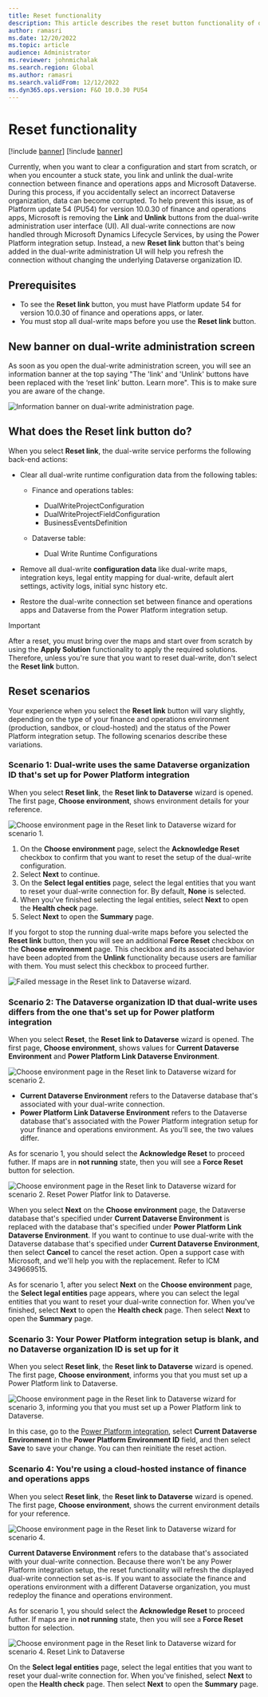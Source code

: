 ```yaml
---
title: Reset functionality
description: This article describes the reset button functionality of dual-write.
author: ramasri
ms.date: 12/20/2022
ms.topic: article
audience: Administrator
ms.reviewer: johnmichalak
ms.search.region: Global
ms.author: ramasri
ms.search.validFrom: 12/12/2022
ms.dyn365.ops.version: F&O 10.0.30 PU54
---
```



# Reset functionality

[!include [banner](../../includes/banner.md)]
[!include [banner](../../includes/preview-banner.md)]

Currently, when you want to clear a configuration and start from scratch, or when you encounter a stuck state, you link and unlink the dual-write connection between finance and operations apps and Microsoft Dataverse. During this process, if you accidentally select an incorrect Dataverse organization, data can become corrupted. To help prevent this issue, as of Platform update 54 (PU54) for version 10.0.30 of finance and operations apps, Microsoft is removing the **Link** and **Unlink** buttons from the dual-write administration user interface (UI). All dual-write connections are now handled through Microsoft Dynamics Lifecycle Services, by using the Power Platform integration setup. Instead, a new **Reset link** button that's being added in the dual-write administration UI will help you refresh the connection without changing the underlying Dataverse organization ID.

## Prerequisites

- To see the **Reset link** button, you must have Platform update 54 for version 10.0.30 of finance and operations apps, or later.
- You must stop all dual-write maps before you use the **Reset link** button.

## New banner on dual-write administration screen
As soon as you open the dual-write administration screen, you will see an information banner at the top saying "The 'link' and 'Unlink' buttons have been replaced with the ‘reset link’ button. Learn more". This is to make sure you are aware of the change.

![Information banner on dual-write administration page.](media/reset-banner-1.png)

## What does the Reset link button do? 

When you select **Reset link**, the dual-write service performs the following back-end actions:

- Clear all dual-write runtime configuration data from the following tables:

    - Finance and operations tables:

        - DualWriteProjectConfiguration
        - DualWriteProjectFieldConfiguration
        - BusinessEventsDefinition

    - Dataverse table:

        - Dual Write Runtime Configurations

- Remove all dual-write **configuration data** like dual-write maps, integration keys, legal entity mapping for dual-write, default alert settings, activity logs, initial sync history etc.
- Restore the dual-write connection set between finance and operations apps and Dataverse from the Power Platform integration setup.

> [!IMPORTANT]
> After a reset, you must bring over the maps and start over from scratch by using the **Apply Solution** functionality to apply the required solutions. Therefore, unless you're sure that you want to reset dual-write, don't select the **Reset link** button.

## Reset scenarios

Your experience when you select the **Reset link** button will vary slightly, depending on the type of your finance and operations environment (production, sandbox, or cloud-hosted) and the status of the Power Platform integration setup. The following scenarios describe these variations.

### Scenario 1: Dual-write uses the same Dataverse organization ID that's set up for Power Platform integration

When you select **Reset link**, the **Reset link to Dataverse** wizard is opened. The first page, **Choose environment**, shows environment details for your reference.

![Choose environment page in the Reset link to Dataverse wizard for scenario 1.](media/reset-image-1.png)

1. On the **Choose environment** page, select the **Acknowledge Reset** checkbox to confirm that you want to reset the setup of the dual-write configuration.
2. Select **Next** to continue.
3. On the **Select legal entities** page, select the legal entities that you want to reset your dual-write connection for. By default, **None** is selected.
4. When you've finished selecting the legal entities, select **Next** to open the **Health check** page.
5. Select **Next** to open the **Summary** page.

If you forgot to stop the running dual-write maps before you selected the **Reset link** button, then you will see an additional **Force Reset** checkbox on the **Choose environment** page. This checkbox and its associated behavior have been adopted from the **Unlink** functionality because users are familiar with them. You must select this checkbox to proceed further.

![Failed message in the Reset link to Dataverse wizard.](media/reset-image-2.png)

### Scenario 2: The Dataverse organization ID that dual-write uses differs from the one that's set up for Power platform integration

When you select **Reset**, the **Reset link to Dataverse** wizard is opened. The first page, **Choose environment**, shows values for **Current Dataverse Environment** and **Power Platform Link Dataverse Environment**.

![Choose environment page in the Reset link to Dataverse wizard for scenario 2.](media/reset-image-3.png)

- **Current Dataverse Environment** refers to the Dataverse database that's associated with your dual-write connection.
- **Power Platform Link Dataverse Environment** refers to the Dataverse database that's associated with the Power Platform integration setup for your finance and operations environment. As you'll see, the two values differ.

As for scenario 1, you should select the **Acknowledge Reset** to proceed futher. If maps are in **not running** state, then you will see a **Force Reset** button for selection.

![Choose environment page in the Reset link to Dataverse wizard for scenario 2. Reset Power Platfor link to Dataverse.](media/reset-image-7.png)

When you select **Next** on the **Choose environment** page, the Dataverse database that's specified under **Current Dataverse Environment** is replaced with the database that's specified under **Power Platform Link Dataverse Environment**. If you want to continue to use dual-write with the Dataverse database that's specified under **Current Dataverse Environment**, then select **Cancel** to cancel the reset action. Open a support case with Microsoft, and we'll help you with the replacement. Refer to ICM 349669515.

As for scenario 1, after you select **Next** on the **Choose environment** page, the **Select legal entities** page appears, where you can select the legal entities that you want to reset your dual-write connection for. When you've finished, select **Next** to open the **Health check** page. Then select **Next** to open the **Summary** page. 

### Scenario 3: Your Power Platform integration setup is blank, and no Dataverse organization ID is set up for it

When you select **Reset link**, the **Reset link to Dataverse** wizard is opened. The first page, **Choose environment**, informs you that you must set up a Power Platform link to Dataverse.

![Choose environment page in the Reset link to Dataverse wizard for scenario 3, informing you that you must set up a Power Platform link to Dataverse.](media/reset-image-4.png)

In this case, go to the [Power Platform integration](../../power-platform/environment-lifecycle-connect-finops-existing-dv.md), select **Current Dataverse Environment** in the **Power Platform Environment ID** field, and then select **Save** to save your change. You can then reinitiate the reset action.

### Scenario 4: You're using a cloud-hosted instance of finance and operations apps

When you select **Reset link**, the **Reset link to Dataverse** wizard is opened. The first page, **Choose environment**, shows the current environment details for your reference.

![Choose environment page in the Reset link to Dataverse wizard for scenario 4.](media/reset-image-5.png)

**Current Dataverse Environment** refers to the database that's associated with your dual-write connection. Because there won't be any Power Platform integration setup, the reset functionality will refresh the displayed dual-write connection set as-is. If you want to associate the finance and operations environment with a different Dataverse organization, you must redeploy the finance and operations environment.

As for scenario 1, you should select the **Acknowledge Reset** to proceed futher. If maps are in **not running** state, then you will see a **Force Reset** button for selection.

![Choose environment page in the Reset link to Dataverse wizard for scenario 4. Reset Link to Dataverse](media/reset-image-6.png)

On the **Select legal entities** page, select the legal entities that you want to reset your dual-write connection for. When you've finished, select **Next** to open the **Health check** page. Then select **Next** to open the **Summary** page.
